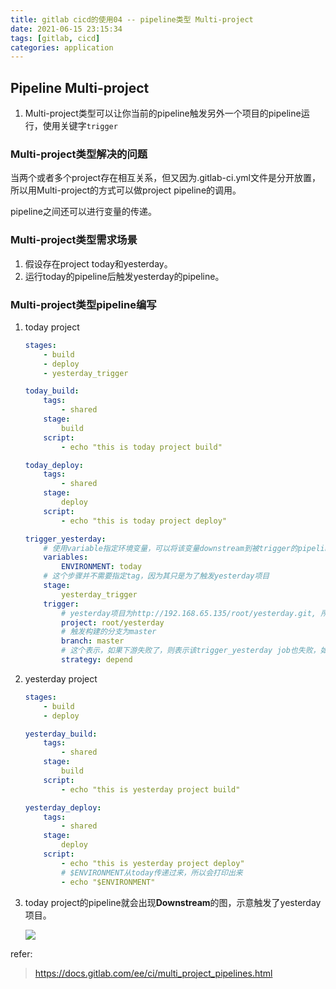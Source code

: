 ```yaml
---
title: gitlab cicd的使用04 -- pipeline类型 Multi-project
date: 2021-06-15 23:15:34
tags: [gitlab, cicd]
categories: application
---
```



## Pipeline Multi-project

1. Multi-project类型可以让你当前的pipeline触发另外一个项目的pipeline运行，使用关键字`trigger`

<!-- more -->

### Multi-project类型解决的问题

当两个或者多个project存在相互关系，但又因为.gitlab-ci.yml文件是分开放置，所以用Multi-project的方式可以做project pipeline的调用。



pipeline之间还可以进行变量的传递。



### Multi-project类型需求场景
1. 假设存在project today和yesterday。
2. 运行today的pipeline后触发yesterday的pipeline。

   

### Multi-project类型pipeline编写

1. today project

   ```yaml
   stages:
       - build
       - deploy
       - yesterday_trigger
   
   today_build:
       tags:
           - shared
       stage:
           build
       script:
           - echo "this is today project build"
   
   today_deploy:
       tags:
           - shared
       stage:
           deploy
       script:
           - echo "this is today project deploy"
   
   trigger_yesterday:
       # 使用variable指定环境变量，可以将该变量downstream到被trigger的pipeline
       variables:
           ENVIRONMENT: today
       # 这个步骤并不需要指定tag，因为其只是为了触发yesterday项目
       stage:
           yesterday_trigger
       trigger:
           # yesterday项目为http://192.168.65.135/root/yesterday.git, 所以为root/yesterday
           project: root/yesterday
           # 触发构建的分支为master
           branch: master
           # 这个表示，如果下游失败了，则表示该trigger_yesterday job也失败，如果成功了，则表示trigger_yesterday也成功。如果取消了该条配置，则下游失败与否和当前job无关。
           strategy: depend
   ```



2. yesterday project

   ```yaml
   stages:
       - build
       - deploy
   
   yesterday_build:
       tags:
           - shared
       stage:
           build
       script:
           - echo "this is yesterday project build"
   
   yesterday_deploy:
       tags:
           - shared
       stage:
           deploy
       script:
           - echo "this is yesterday project deploy"
           # $ENVIRONMENT从today传递过来，所以会打印出来
           - echo "$ENVIRONMENT"
   
   ```



3. today project的pipeline就会出现**Downstream**的图，示意触发了yesterday项目。

   ![](https://image.kirakirazone.com/image/mulit-pipeline.png)

refer:

> https://docs.gitlab.com/ee/ci/multi_project_pipelines.html
